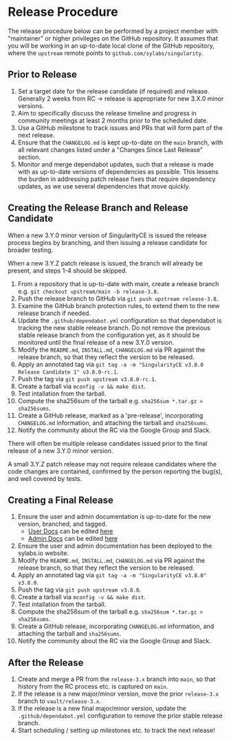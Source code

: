 # Release Procedure

The release procedure below can be performed by a project member with
"maintainer" or higher privileges on the GitHub repository. It assumes that you
will be working in an up-to-date local clone of the GitHub repository, where the
`upstream` remote points to `github.com/sylabs/singularity`.

## Prior to Release

1. Set a target date for the release candidate (if required) and release.
   Generally 2 weeks from RC -> release is appropriate for new 3.X.0 minor
   versions.
1. Aim to specifically discuss the release timeline and progress in community
   meetings at least 2 months prior to the scheduled date.
1. Use a GitHub milestone to track issues and PRs that will form part of the
   next release.
1. Ensure that the `CHANGELOG.md` is kept up-to-date on the `main` branch,
   with all relevant changes listed under a "Changes Since Last Release"
   section.
1. Monitor and merge dependabot updates, such that a release is made with as
   up-to-date versions of dependencies as possible. This lessens the burden in
   addressing patch release fixes that require dependency updates, as we use
   several dependencies that move quickly.

## Creating the Release Branch and Release Candidate

When a new 3.Y.0 minor version of SingularityCE is issued the release process
begins by branching, and then issuing a release candidate for broader testing.

When a new 3.Y.Z patch release is issued, the branch will already be present,
and steps 1-4 should be skipped.

1. From a repository that is up-to-date with main, create a release branch
   e.g. `git checkout upstream/main -b release-3.8`.
1. Push the release branch to GitHub via `git push upstream release-3.8`.
1. Examine the GitHub branch protection rules, to extend them to the new release
   branch if needed.
1. Update the `.github/dependabot.yml` configuration so that dependabot is
   tracking the new stable release branch. Do not remove the previous stable
   release branch from the configuration yet, as it should be monitored until
   the final release of a new 3.Y.0 version.
1. Modify the `README.md`, `INSTALL.md`, `CHANGELOG.md` via PR against the
   release branch, so that they reflect the version to be released.
1. Apply an annotated tag via
   `git tag -a -m "SingularityCE v3.8.0 Release Candidate 1" v3.8.0-rc.1`.
1. Push the tag via `git push upstream v3.8.0-rc.1`.
1. Create a tarball via `mconfig -v && make dist`.
1. Test intallation from the tarball.
1. Compute the sha256sum of the tarball e.g. `sha256sum *.tar.gz > sha256sums`.
1. Create a GitHub release, marked as a 'pre-release', incorporating
   `CHANGELOG.md` information, and attaching the tarball and `sha256sums`.
1. Notify the community about the RC via the Google Group and Slack.

There will often be multiple release candidates issued prior to the final
release of a new 3.Y.0 minor version.

A small 3.Y.Z patch release may not require release candidates where the code
changes are contained, confirmed by the person reporting the bug(s), and well
covered by tests.

## Creating a Final Release

1. Ensure the user and admin documentation is up-to-date for the new version,
   branched, and tagged.
   - [User Docs](https://www.sylabs.io/guides/latest/user-guide/) can be edited
     [here](https://github.com/sylabs/singularity-userdocs)
   - [Admin Docs](https://www.sylabs.io/guides/latest/admin-guide/) can be edited
     [here](https://github.com/sylabs/singularity-admindocs)
1. Ensure the user and admin documentation has been deployed to the sylabs.io
   website.
1. Modify the `README.md`, `INSTALL.md`, `CHANGELOG.md` via PR against the
   release branch, so that they reflect the version to be released.
1. Apply an annotated tag via `git tag -a -m "SingularityCE v3.8.0" v3.8.0`.
1. Push the tag via `git push upstream v3.8.0`.
1. Create a tarball via `mconfig -v && make dist`.
1. Test intallation from the tarball.
1. Compute the sha256sum of the tarball e.g. `sha256sum *.tar.gz > sha256sums`.
1. Create a GitHub release, incorporating `CHANGELOG.md` information, and
   attaching the tarball and `sha256sums`.
1. Notify the community about the RC via the Google Group and Slack.

## After the Release

1. Create and merge a PR from the `release-3.x` branch into `main`, so that
   history from the RC process etc. is captured on `main`.
1. If the release is a new major/minor version, move the prior `release-3.x`
   branch to `vault/release-3.x`.
1. If the release is a new final major/minor version, update the
   `.github/dependabot.yml` configuration to remove the prior stable release
   branch.
1. Start scheduling / setting up milestones etc. to track the next release!
